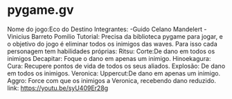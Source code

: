 # pygame.gv
Nome do jogo:Eco do Destino
Integrantes:
-Guido Celano Mandelert
-Vinicius Barreto Pomilio
Tutorial:
Precisa da biblioteca pygame para jogar, e o objetivo do jogo é eliminar todos os inimigos das waves.
Para isso cada personagem tem habilidades próprias:
Ritsu:
Corte:De dano em todos os inimigos
Decapitar: Foque o dano em apenas um inimigo.
Hinoekagura:
Cura: Recupere pontos de vida de todos os seus aliados.
Explosão: De dano em todos os inimigos.
Veronica:
Uppercut:De dano em apenas um inimigo.
Aggro: Force com que os inimigos a Veronica, recebendo dano reduzido. 
link:
https://youtu.be/syU409Er28g

